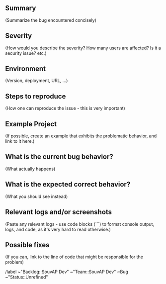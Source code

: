 ## Summary

(Summarize the bug encountered concisely)

## Severity

(How would you describe the severity? How many users are affected? Is it a security issue? etc.)

## Environment

(Version, deployment, URL, ...)

## Steps to reproduce

(How one can reproduce the issue - this is very important)

## Example Project

(If possible, create an example that exhibits the problematic behavior, and link to it here.)

## What is the current bug behavior?

(What actually happens)

## What is the expected correct behavior?

(What you should see instead)

## Relevant logs and/or screenshots

(Paste any relevant logs - use code blocks (```) to format console output, logs, and code, as
it's very hard to read otherwise.)

## Possible fixes

(If you can, link to the line of code that might be responsible for the problem)


/label ~"Backlog::SouvAP Dev" ~"Team::SouvAP Dev" ~Bug  ~"Status::Unrefined"
